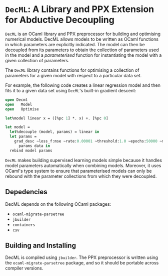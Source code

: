 # `DecML`: A Library and PPX Extension for Abductive Decoupling

`DecML` is an OCaml library and PPX preprocessor for building and optimising
numerical models. DecML allows models to be written as OCaml functions in which
parameters are explicitly indicated. The model can then be decoupled from its
parameters to obtain the collection of parameters used in the model and a
*parameterised* function for instantiating the model with a given collection of
parameters.

The `DecML` library contains functions for optimising a collection of parameters
for a given model with respect to a particular data set.

For example, the following code creates a linear regression model and then fits
it to a given data set using `DecML`'s built-in gradient descent:

```ocaml
open Decml
open   Model
open   Optimise

let%model linear x = ([%pc 1] *. x) +. [%pc 0]

let model =
  let%decouple (model, params) = linear in
  let params =
    grad_desc ~loss_f:mse ~rate:0.00001 ~threshold:1.0 ~epochs:50000 ~model
      params data in
  rebind model params
```

`DecML` makes building supervised learning models simple because it handles
model parameters automatically when combining models. Moreover, it uses OCaml's
type system to ensure that parameterised models can only be rebound with the
parameter collections from which they were decoupled.

## Depedencies

DecML depends on the following OCaml packages:

* `ocaml-migrate-parsetree`
* `jbuilder`
* `containers`
* `csv`

## Building and Installing

DecML is compiled using `jbuilder`. The PPX preprocessor is written using the
`ocaml-migrate-parsetree` package, and so it should be portable across compiler
versions.